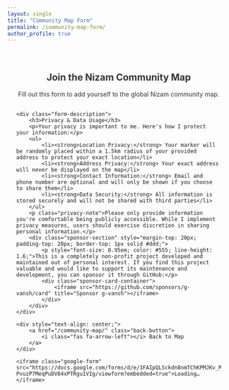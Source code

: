 ```yaml
---
layout: single
title: "Community Map Form"
permalink: /community-map-form/
author_profile: true
---
```


<style>
.form-container {
    max-width: 800px;
    margin: 0 auto;
    padding: 20px;
}
.form-header {
    text-align: center;
    margin-bottom: 30px;
    color: #333;
}
.form-description {
    background-color: #f8f9fa;
    border-left: 4px solid #00008B;
    padding: 20px;
    margin-bottom: 30px;
    border-radius: 4px;
    color: #555;
    line-height: 1.5;
}
.form-description h3 {
    color: #00008B;
    margin-top: 0;
    margin-bottom: 15px;
}
.form-description ul {
    margin: 15px 0;
    padding-left: 20px;
}
.form-description li {
    margin: 10px 0;
}
.privacy-note {
    margin-top: 15px;
    padding-top: 15px;
    border-top: 1px solid #ddd;
    font-style: italic;
}
.google-form {
    width: 100%;
    height: 1000px;
    border: none;
    border-radius: 8px;
    box-shadow: 0 2px 4px rgba(0,0,0,0.1);
}
.back-button {
    display: inline-block;
    padding: 12px 24px;
    background-color: #00008B;
    color: white;
    text-decoration: none;
    border-radius: 6px;
    font-weight: bold;
    margin: 20px 0;
    transition: all 0.3s ease;
    box-shadow: 0 2px 4px rgba(0,0,0,0.1);
}
.back-button:hover {
    background-color: #000066;
    transform: translateY(-2px);
    box-shadow: 0 4px 8px rgba(0,0,0,0.2);
    color: white;
    text-decoration: none;
}
.sponsor-card-container {
    display: flex;
    justify-content: center;
    margin-top: 10px;
    padding: 10px;
    width: 100%;
    overflow: hidden;
}
.sponsor-card-container iframe {
    width: 600px;
    height: 100px;
    border: 0;
    border-radius: 8px;
    max-width: 100%;
}
@media screen and (max-width: 768px) {
    .sponsor-card-container iframe {
        height: 150px;
    }
}
</style>

<div class="form-container">
    <div class="form-header">
        <h2>Join the Nizam Community Map</h2>
        <p>Fill out this form to add yourself to the global Nizam community map.</p>
    </div>

    <div class="form-description">
        <h3>Privacy & Data Usage</h3>
        <p>Your privacy is important to me. Here's how I protect your information:</p>
        <ul>
            <li><strong>Location Privacy:</strong> Your marker will be randomly placed within a 1.5km radius of your provided address to protect your exact location</li>
            <li><strong>Address Privacy:</strong> Your exact address will never be displayed on the map</li>
            <li><strong>Contact Information:</strong> Email and phone number are optional and will only be shown if you choose to share them</li>
            <li><strong>Data Security:</strong> All information is stored securely and will not be shared with third parties</li>
        </ul>
        <p class="privacy-note">Please only provide information you're comfortable being publicly accessible. While I implement privacy measures, users should exercise discretion in sharing personal information.</p>
        <div class="sponsor-section" style="margin-top: 20px; padding-top: 20px; border-top: 1px solid #ddd;">
            <p style="font-size: 0.95em; color: #555; line-height: 1.6;">This is a completely non-profit project developed and maintained out of personal interest. If you find this project valuable and would like to support its maintenance and development, you can sponsor it through GitHub:</p>
            <div class="sponsor-card-container">
                <iframe src="https://github.com/sponsors/g-vansh/card" title="Sponsor g-vansh"></iframe>
            </div>
        </div>
    </div>

    <div style="text-align: center;">
        <a href="/community-map/" class="back-button">
            <i class="fas fa-arrow-left"></i> Back to Map
        </a>
    </div>

    <iframe class="google-form" src="https://docs.google.com/forms/d/e/1FAIpQLSckdn8nmTChKPMJKv_MDtUV-PvuzP7MeqPuDV84xPTRgu1VIg/viewform?embedded=true">Loading…</iframe>
</div> 
